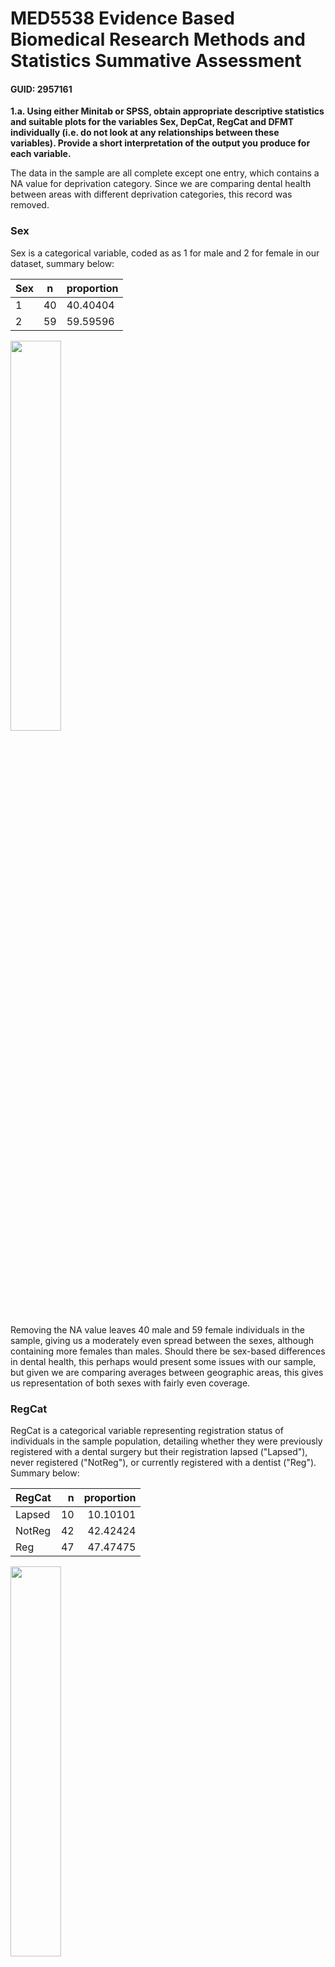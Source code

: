 # MED5538 Evidence Based Biomedical Research Methods and Statistics Summative Assessment

#### GUID: 2957161

**1.a. Using either Minitab or SPSS, obtain appropriate descriptive statistics and suitable plots for the variables Sex, DepCat, RegCat and DFMT individually (i.e. do not look at any relationships between these variables). Provide a short interpretation of the output you produce for each variable.**

The data in the sample are all complete except one entry, which contains a NA value for deprivation category. Since we are comparing dental health between areas with different deprivation categories, this record was removed.

### Sex

Sex is a categorical variable, coded as as 1 for male and 2 for female in our dataset, summary below:

| Sex | n | proportion |
|---|---|-----------|
| 1 | 40 | 40.40404 |
| 2 | 59 |  59.59596 |

<img src="../output/assignment/sex_barplot.png" style="width: 40%">

Removing the NA value leaves 40 male and 59 female individuals in the sample, giving us a moderately even spread between the sexes, although containing more females than males. Should there be sex-based differences in dental health, this perhaps would present some issues with our sample, but given we are comparing averages between geographic areas, this gives us representation of both sexes with fairly even coverage. 

### RegCat

RegCat is a categorical variable representing registration status of individuals in the sample population, detailing whether they were previously registered with a dental surgery but their registration lapsed ("Lapsed"), never registered ("NotReg"), or currently registered with a dentist ("Reg"). Summary below:

| RegCat |  n  | proportion |
|--------|----:|------------:|
| Lapsed | 10  |    10.10101 |
| NotReg | 42  |    42.42424 |
|   Reg  | 47  |    47.47475 |

<img src="../output/assignment/regcat_barplot.png" style="width: 40%">

As the table data shows, there is roughly a 50/50 spread between individuals currently registered with a dentist and those who are not. This is important for the study since we would expect a correlation between those registered to a dentist and their dental health.  

### DepCat

DepCat is a categorical variable representing deprivation category for the postcode sector of the record. Summary statistics are as follows:

| DepCat |  n | proportion |
|--------|----|------------|
|      4 | 18 |         18.18 |
|      6 | 33 |         33.33 |
|      7 | 48 |         48.48 |


<img src="../output/assignment/depcat_barplot.png" style="width: 40%">


DepCat = 7 is the greatest level of deprivation in this study, and represents a greater proportion of the sample (almost 50%), contrasted with the more affluent areas of DepCat = 4 (less than 20% of the sample, 18 individuals). Small absolute counts such as this can make mean averages more susceptible to outliers and introduce greater variability, presenting issues in comparative tests between populations. In addition, sample sizes of less than 30 can begin to present challenges for certain statistical tests that have an assumption of normality.

| DepCat | DFMT_N | DFMT_N_total | DFMT_Mean | DFMT_SE_Mean | DFMT_StDev | DFMT_Min | DFMT_Q1 | DFMT_Median | DFMT_Q3 | DFMT_Max |
|--------|--------|--------------|-----------|--------------|------------|----------|---------|-------------|--------|----------|
| 4      | 18     | 18           | 3.222222  | 0.7256080    | 3.078494   | 0        | 0.00    | 3           | 5.75   | 9        |
| 6      | 33     | 33           | 3.787879  | 0.8231471    | 4.728620   | 0        | 0.00    | 2           | 5.00   | 17       |
| 7      | 48     | 48           | 6.354167  | 0.7698264    | 5.333513   | 0        | 1.75    | 5           | 10.00  | 20       |


Children in the most deprived area (DepCat=7) have the greatest number of decayed, filled or missing teeth (DFMT) on average (mean=6.35, median=5). In a slightly less deprived area (DepCat=6), children have fewer DFMT (mean=3.78, median=2). In the least deprived/most affluent area of the sample (DepCat=4), the average DFMT is interesting insofar that the mean is slightly less (mean=3.22), while the median is greater (median=3) than DepCat=6. This indicates that in DepCat 6 at least 50% of children in the population have a maximum of 2 DFMT whule in a more affluent area (DepCat 4), 50% of the children have a maximum of 3 DFMT - an interesting observation. However since the DepCat 6 mean is higher, this suggests that there are several extreme values which skew the mean average to be greater than DepCat 4, which is confimed by the greater standard deviation of 4.73 versus 3.08. DepCat 7 shows that for both mean and median values, DFMT is greater, however DepCat 7 also has the greatest standard deviation at 5.33. The median suggests that in the most deprived area, overall there is a greater count of DFMT, howver the trend of greater means and standard deviations as the area becomes more deprived suggests that more deprived areas give way to more extreme values which skew the averages.

It is unclear whether the difference between 


2. Subjective Impression and Assumption Checking (maybe move the above table into this section)
The task for this question is to perform a t-test to compare these distributions. The t-test makes several key assumptions: 

1. Data in each group should be approximatelly normally distributed.
2. Approximately equal variances in each group
3. Observations within and between groups should be independent.

Both distributions in the dental data set seem to suggest a departure from normality: they are not symmetric, the median for group 0 is roughly at the mid-point of Q1 to Q3 however this is not so for group 1; and whiskers are not similar lengths. We assume that the data were independently and randomly sampled having read the study design, meeting assumption 3. Additionally, given that the data are count data, meaning they are discrete and non-negative, which does not follow a normal distribution. Since normality is an assumption of the t-test, I would conclude that this is not an appropriate statistical test and that a Possion or negative binomial regression may be more appropriate for the count data collected.

Nevertheless, the task is to perform a 2-tailed t-test. Assumption 2 necessitates equal variances between the groups, however this is only necessary for the student's t-test. Instead we can assume that the variance between groups is not equal and opt for the Welch's t-test, which is less restrictive than Student's test and does not have this assumption. (Levene's test for equal variances is robust against departures from the normal distribution, however for simplicity, here the Welch's t-test is used with no assumoption of equal variance.)


Formal Analysis Output

**Welch Two Sample t-test**

|                  |                  |
|:----------------:|:----------------:|
| **data:**         | DFMT by Poorest  |
| **t:**            | -2.8561          |
| **df:**           | 89.241           |
| **p-value:**      | 0.005335         |
| **alternative hypothesis:** | true difference in means between group 0 and group 1 is not equal to 0 |
| **95 percent confidence interval:** | -4.6901221 -0.8417406 |
| **sample estimates:** | |
| mean in group 0 | mean in group 1 |
| 3.588235 | 6.354167 |

This is a 2-sample t-test and Confidence Interval (CI) comparing DFMT count of children living in one of the poorest areas of Glasgow (deprivation category of 7), and children living in less poor (less deprived) areas (deprivation categories of 4 and 6).  This means we should use a version of the t-test and CI that does not assume homogeneity of variance, such as the Welch Two Sample t-test, rather than Student's t-test.

For the t-test, the H0 is that the population mean DFMT count for the poorest area = population mean DFMT count for non-poorest areas. H1 is that they are unequal. Since the p-value of 0.005335 is less than 0.05, we have sufficient evidence to reject the null hypothesis that DFMT counts are the same for both groups. There is sufficient evidence to conclude that the mean DFMT values are significantly different between the two groups (Poorest 0 and Poorest 1). The negative t-value suggests that the mean DFMT value is lower in group 0 compared to group 1 (since the mean in group 1 is greater (6.35 v 3.59), the test algorithm is comparing 0 to 1, yielding a negative difference). 

The 95%CI for the difference in means does not include zero, supporting the significance of the result. The CI indicates that in the population we have 95% confidence that children's count of decayed, missing or filled teeth in less poor/more affluent areas of Glasgow is likely to be anywhere between almost 1 (0.84) to almost 5 (4.69) fewer than in the poorest/most deprived areas. Although there is a significant difference between groups, the results are inconclusive since a difference of 1 decayed, missing or filled tooth may not be of signicant medical importance, whereas a difference of 5 decayed, missing or filled teeth is. This is especially so given that children have 20 deciduous teeth by age 3, and upwards of this ahead of growing a full set of 32 teeth as adults. Even by conservatively assuming a full set of 32 teeth (unlikely for children), a difference of 5 teeth being DFMT is a substantial proportion. A larger study across other cities in Scotland or the UK, comparing affluent and deprived areas would be needed to answer this.

There are also several caveats needed when interpreting results. Firstly, the aforementioned list of assumptions of the t-test noted that count data (DFMT count) violate the assumoption of normality. 

Firstly, it was shown that a large proportion of the sample represented areas with the maximum deprivation category versus the lowest score in this study (48.5% v 18.2%). Given the greater standard deviation of DepCat=7 (5.3) compared to the other categories, this means we have a greater sample of children within these categories, with greater spread in the data, versus other categories (despite the outliers shown in the box plot). From this we can say that the mean of poorer areas is likely being subjected to skewing from greater values (note the relative length of the whisker for the poorer group, as well as the mean for DepCat = 6 (which is still relatively deprived) being much closer to that of DepCat =4. A larger study would need to take place in which an equal sample is taken from more affluent areas, as well as greater samples from each category to account for the effect of extreme values and variability in the data.

Question 2:
State the assumptions of regression that can be assessed using residual plots. For each of these, state which residual plot or plots are useful for assessing the assumption and describe how the assumption can be checked, giving brief details of what should be looked for in each plot. [Note: there is no need to analyze any data in this question.)

The assumptions of a regression are as follows:
1. Constant variance, or homoscedasticity: the uniformity of the spread of Y is constant across the range of X. 
2. Linearity: the mean value of Y is a linear function of X.
3. Independence of observations: observations are not influenced by (or dependent on) one another and are independently sampled.
4. Normality of residuals: residuals follow a normal distribution.
5. Error-free values for x: the values of X are error-free and accurately measured.

To test these assumptions with the sample population data, the following plots can be used:

1. Homoscedasticity: Use a Residual vs Fitted plot and look for a consistent spread of residuals across the range of fitted values. A horizontal line with constant spread indicates homoscedasticity. A funnel-shaped pattern may suggest heteroscedasticity.
2. Linearity: Again, use a Residual vs Fitted plot. A horizontal line with no discernible pattern indicates linearity and independence. Patterns or curvature may suggest non-linearity or violations of independence.
3. Independence of observations: this depends on sampling methodology. However, in some cases (such as time series analysis), some data points may be related to data points at previous points in time (autocorrelation). Autocorrelation (which can violate the assumption of independence) can be assessed using Autcorrelation Function (ACF) plots. Spikes on the plot represent correlation at different time lags. There should be significant autocorrelation at a time lag of 0 since any observation is perfectly correlated with itself. There should be no significant autocorrelation at other time lags. If there are significant spikes or patterns at non-zero lags, this may be indicative of some structure or dependency in the data.
4. Normality of residuals: Use a Normal Q-Q plot (quantile-quantile plot) of residuals. A Normal Q-Q plot assesses whether the dataset follows a theoretical normal distribution by plotting observed quantiles (from the sample population) on the y-axis against theoretical, normal quantiles on the x-axis. A roughly linear relationship (plots typically contain a reference line) indicates that the observed data follow a normal distribution, meeting this assumption. Data will typically not be perfectly normally distributed, and a sigmoid pattern is usually expected, which is still indicative of normality. More pronounced deviations like skewness or heavy tails indicate a departure from normality.
5. Error-free values for x: Not directly assessed through residual plots. This involves careful data collection and validation processes during the study design and data gathering phases.

INCLUDE IMAGE OF PLOTS

**Information Session Notes**
* Include graph in question 2 if you want
* Interpretation incljdes one sentence of what is shown in table and graphs for each variable. other sentence should give us an idea of what this tells us about the dataset
* some variables quantitative and some qual - look at topic 1 for displaying variables
* subjective impression should include whether you think there will a statistically significant difference or not and why - measures. how big is the difference between the two distribution (Using various metrics) and other things that will impact statistical significance. 
* list assumptions made by proposed analysis. study validity of those assumptions. if assumptions don't hold for some reason, go ahead and do t-test. if not appropriate, then say its not appropriate (normally distributed?)

confidence interval - computer will calculate. 
formulate null/alternative hypotheses. calculate test statistic. 
point out (un)equal variances. is data iid? don't know how people have been chosen. assuming independent and randomly sampled, appropriate to use t-test that assumes equal variances.

Either compare variances and if ratio is less than 2 then fine, or you can argue that not assuming equal variances is always fine, or can use levene's test - have to argue which.

if using "equal variances not assumed" argument, then don't need to use levene's test. 

use "population" variance.

direction of difference. look at sample means for direction. discuss this difference.

clinical relevance
look at each end of confidence interval - are they potentially giving me a different conclusion if that is what the difference is. may have different conclusions. if each end gives you same conclusion, you can be sure of difference. if confidence interval too wide to get an answer, then larger study needed

mention briefly population of interest